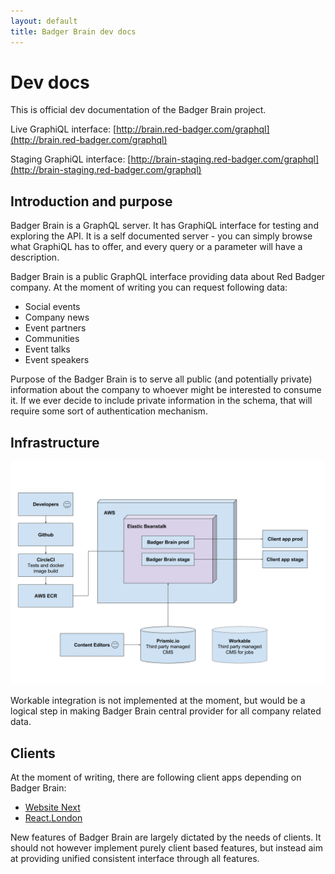 ```yaml
---
layout: default
title: Badger Brain dev docs
---
```


# Dev docs

This is official dev documentation of the Badger Brain project.

Live GraphiQL interface: [http://brain.red-badger.com/graphql](http://brain.red-badger.com/graphql)

Staging GraphiQL interface: [http://brain-staging.red-badger.com/graphql](http://brain-staging.red-badger.com/graphql)

## Introduction and purpose

Badger Brain is a GraphQL server. It has GraphiQL interface for testing and exploring the API. It is a self documented server - you can simply browse what GraphiQL has to offer, and every query or a parameter will have a description.

Badger Brain is a public GraphQL interface providing data about Red Badger company. At the moment of writing you can request following data:

* Social events
* Company news
* Event partners
* Communities
* Event talks
* Event speakers

Purpose of the Badger Brain is to serve all public (and potentially private) information about the company to whoever might be interested to consume it. If we ever decide to include private information in the schema, that will require some sort of authentication mechanism.

## Infrastructure

<a href="https://docs.google.com/a/red-badger.com/drawings/d/19jeYZPGdTSUGL9KG1LDurVAyjPpdSyCNm6nADwxE8wI/edit?usp=sharing"><img src="assets/infrastructure-chart.png"></a>

Workable integration is not implemented at the moment, but would be a logical step in making Badger Brain central provider for all company related data.

## Clients

At the moment of writing, there are following client apps depending on Badger Brain:

* [Website Next](https://github.com/redbadger/website-next)
* [React.London](https://github.com/redbadger/react.london/)

New features of Badger Brain are largely dictated by the needs of clients. It should not however implement purely client based features, but instead aim at providing unified consistent interface through all features.


